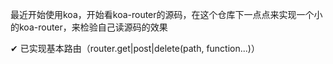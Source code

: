 最近开始使用koa，开始看koa-router的源码，在这个仓库下一点点来实现一个小的koa-router，来检验自己读源码的效果


✔ 已实现基本路由（router.get|post|delete(path, function...)）
